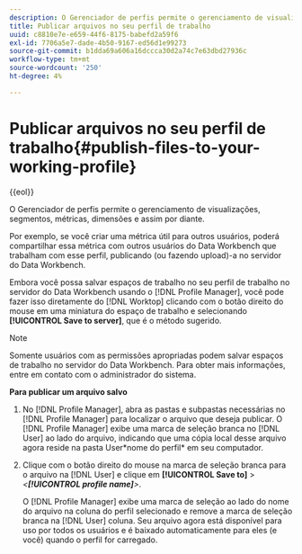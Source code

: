 ```yaml
---
description: O Gerenciador de perfis permite o gerenciamento de visualizações, segmentos, métricas, dimensões e assim por diante.
title: Publicar arquivos no seu perfil de trabalho
uuid: c8810e7e-e659-44f6-8175-babefd2a59f6
exl-id: 7706a5e7-dade-4b50-9167-ed56d1e99273
source-git-commit: b1dda69a606a16dccca30d2a74c7e63dbd27936c
workflow-type: tm+mt
source-wordcount: '250'
ht-degree: 4%

---
```


# Publicar arquivos no seu perfil de trabalho{#publish-files-to-your-working-profile}

{{eol}}

O Gerenciador de perfis permite o gerenciamento de visualizações, segmentos, métricas, dimensões e assim por diante.

Por exemplo, se você criar uma métrica útil para outros usuários, poderá compartilhar essa métrica com outros usuários do Data Workbench que trabalham com esse perfil, publicando (ou fazendo upload)-a no servidor do Data Workbench.

Embora você possa salvar espaços de trabalho no seu perfil de trabalho no servidor do Data Workbench usando o [!DNL Profile Manager], você pode fazer isso diretamente do [!DNL Worktop] clicando com o botão direito do mouse em uma miniatura do espaço de trabalho e selecionando **[!UICONTROL Save to server]**, que é o método sugerido.

>[!NOTE]
>
>Somente usuários com as permissões apropriadas podem salvar espaços de trabalho no servidor do Data Workbench. Para obter mais informações, entre em contato com o administrador do sistema.

**Para publicar um arquivo salvo**

1. No [!DNL Profile Manager], abra as pastas e subpastas necessárias no [!DNL Profile Manager] para localizar o arquivo que deseja publicar. O [!DNL Profile Manager] exibe uma marca de seleção branca no [!DNL User] ao lado do arquivo, indicando que uma cópia local desse arquivo agora reside na pasta User\*nome do perfil* em seu computador.
1. Clique com o botão direito do mouse na marca de seleção branca para o arquivo na [!DNL User] e clique em **[!UICONTROL Save to]** > *&lt;**[!UICONTROL profile name]**>*.

   O [!DNL Profile Manager] exibe uma marca de seleção ao lado do nome do arquivo na coluna do perfil selecionado e remove a marca de seleção branca na [!DNL User] coluna. Seu arquivo agora está disponível para uso por todos os usuários e é baixado automaticamente para eles (e você) quando o perfil for carregado.
